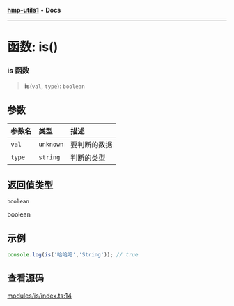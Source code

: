 [**hmp-utils1**](../README.md) • **Docs**

***

# 函数: is()

### is 函数

> **is**(`val`, `type`): `boolean`

## 参数

| 参数名 | 类型 | 描述 |
| :------ | :------ | :------ |
| `val` | `unknown` | 要判断的数据 |
| `type` | `string` | 判断的类型 |

## 返回值类型

`boolean`

boolean

## 示例

```ts
console.log(is('哈哈哈','String')); // true
```

## 查看源码

[modules/is/index.ts:14](https://github.com/hmp1049127947/hmp-utils/blob/dee7627dd7f5e043cd0494e8f8fdc05ccdb65423/src/modules/is/index.ts#L14)
